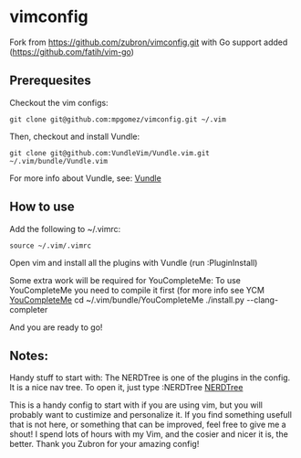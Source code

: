 # vimconfig
Fork from https://github.com/zubron/vimconfig.git with Go support added (https://github.com/fatih/vim-go)

## Prerequesites
Checkout the vim configs:
```
git clone git@github.com:mpgomez/vimconfig.git ~/.vim
```

Then, checkout and install Vundle:
```
git clone git@github.com:VundleVim/Vundle.vim.git ~/.vim/bundle/Vundle.vim
```

For more info about Vundle, see:
[Vundle](https://github.com/gmarik/Vundle.vim)

## How to use
Add  the following to ~/.vimrc:
```
source ~/.vim/.vimrc
```

Open vim and install all the plugins with Vundle (run :PluginInstall)

Some extra work will be required for YouCompleteMe:
To use YouCompleteMe you need to compile it first (for more info see YCM [YouCompleteMe](https://github.com/Valloric/YouCompleteMe)
cd ~/.vim/bundle/YouCompleteMe
./install.py --clang-completer

And you are ready to go!

## Notes:
Handy stuff to start with:
The NERDTree is one of the plugins in the config. It is a nice nav tree. To open it, just type :NERDTree 
[NERDTree](https://github.com/scrooloose/nerdtree)


This is a handy config to start with if you are using vim, but you will probably want to custimize and personalize it. If you find something usefull that is not here, or something that can be improved, feel free to give me a shout! I spend lots of hours with my Vim, and the cosier and nicer it is, the better. 
Thank you Zubron for your amazing config!


